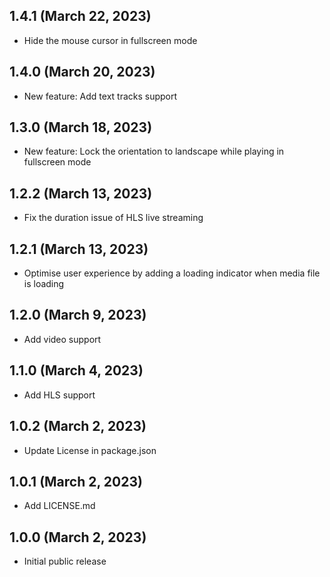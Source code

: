 ## 1.4.1 (March 22, 2023)

- Hide the mouse cursor in fullscreen mode

## 1.4.0 (March 20, 2023)

- New feature: Add text tracks support

## 1.3.0 (March 18, 2023)

- New feature: Lock the orientation to landscape while playing in fullscreen mode

## 1.2.2 (March 13, 2023)

- Fix the duration issue of HLS live streaming

## 1.2.1 (March 13, 2023)

- Optimise user experience by adding a loading indicator when media file is loading

## 1.2.0 (March 9, 2023)

- Add video support

## 1.1.0 (March 4, 2023)

- Add HLS support

## 1.0.2 (March 2, 2023)

- Update License in package.json

## 1.0.1 (March 2, 2023)

- Add LICENSE.md

## 1.0.0 (March 2, 2023)

- Initial public release